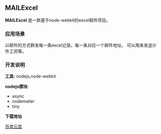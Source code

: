 ## MAILExcel ##

**MAILExcel** 是一款基于node-webkit的excel邮件项目。

### 应用场景 ###
以邮件的方式群发每一条excel记录。每一条对应一个邮件地址。
可以用来发送计件工资等。

### 开发说明 ###
**工具:** nodejs,node-webkit

**nodejs模块**:

- async
- nodemailer
- tiny

**下载地址**

[百度云盘](http://pan.baidu.com/share/link?shareid=941886394&uk=2902920269)


